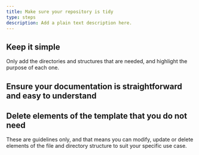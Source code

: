 ```yaml
---
title: Make sure your repository is tidy
type: steps
description: Add a plain text description here.
---
```



## Keep it simple

Only add the directories and structures that are needed, and highlight the purpose of each one.


## Ensure your documentation is straightforward and easy to understand



## Delete elements of the template that you do not need

These are guidelines only, and that means you can modify, update or delete elements of the file and directory structure to suit your specific use case.

